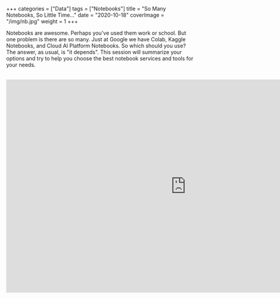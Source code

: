 +++
categories = ["Data"]
tags = ["Notebooks"]
title = "So Many Notebooks, So Little Time..."
date = "2020-10-18"
coverImage = "/img/nb.jpg"
weight = 1
+++

Notebooks are awesome. Perhaps you've used them work or school. But one problem is there are so many. Just at Google we have Colab, Kaggle Notebooks, and Cloud AI Platform Notebooks. So which should you use? The answer, as usual, is "it depends". This session will summarize your options and try to help you choose the best notebook services and tools for your needs.

<!--more-->

<br>

<iframe src="https://docs.google.com/presentation/d/e/2PACX-1vRV3DeHhWr7z8NPsl6JaAJPF-nB9ctAsEicfG-x1qCWXsw6KTPGJwuD6z0uS_7Fef-nRLy4MAprNkWl/embed?start=false&loop=false&delayms=3000" frameborder="0" width="960" height="569" allowfullscreen="true" mozallowfullscreen="true" webkitallowfullscreen="true"></iframe>

